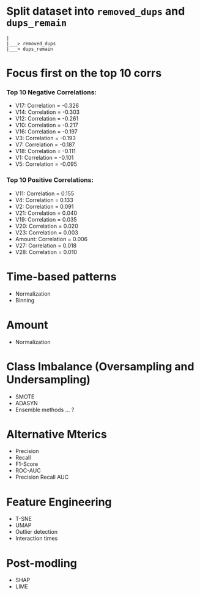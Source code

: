 # Split dataset into `removed_dups` and `dups_remain`
    |
    |___> removed_dups
    |___> dups_remain 

# Focus first on the top 10 corrs
### Top 10 Negative Correlations:
- V17: Correlation = -0.326
- V14: Correlation = -0.303
- V12: Correlation = -0.261
- V10: Correlation = -0.217
- V16: Correlation = -0.197
- V3: Correlation = -0.193
- V7: Correlation = -0.187
- V18: Correlation = -0.111
- V1: Correlation = -0.101
- V5: Correlation = -0.095
### Top 10 Positive Correlations:
- V11: Correlation = 0.155
- V4: Correlation = 0.133
- V2: Correlation = 0.091
- V21: Correlation = 0.040
- V19: Correlation = 0.035
- V20: Correlation = 0.020
- V23: Correlation = 0.003
- Amount: Correlation = 0.006
- V27: Correlation = 0.018
- V28: Correlation = 0.010

# Time-based patterns 
- Normalization
- Binning

# Amount
- Normalization

# Class Imbalance (Oversampling and Undersampling)
- SMOTE
- ADASYN
- Ensemble methods ... ?

# Alternative Mterics
- Precision
- Recall
- F1-Score
- ROC-AUC
- Precision Recall AUC

# Feature Engineering
- T-SNE
- UMAP
- Outlier detection
- Interaction times

# Post-modling
- SHAP
- LIME